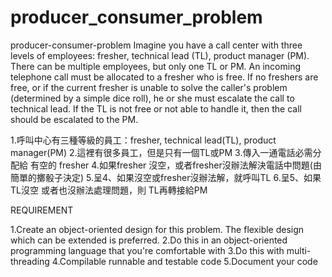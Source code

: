 # producer_consumer_problem
producer-consumer-problem
Imagine you have a call center with three levels of employees: fresher, technical lead (TL), product manager (PM).
 There can be multiple employees, but only one TL or PM. 
 An incoming telephone call must be allocated to a fresher who is free.
 If no freshers are free, or if the current fresher is unable to solve the caller's problem (determined by a simple dice roll),
 he or she must escalate the call to technical lead. 
 If the TL is not free or not able to handle it,
 then the call should be escalated to the PM.
 
1.呼叫中心有三種等級的員工：fresher, technical lead(TL), product manager(PM)
2.這裡有很多員工，但是只有一個TL或PM 
3.傳入一通電話必需分配給 有空的 fresher
4.如果fresher 沒空，或者fresher沒辦法解決電話中問題(由簡單的擲骰子決定)
5.呈4、如果沒空或fresher沒辦法解，就呼叫TL
6.呈5、如果 TL沒空 或者也沒辦法處理問題，則 TL再轉接給PM

REQUIREMENT

1.Create an object-oriented design for this problem. The flexible design which can be extended is preferred.
2.Do this in an object-oriented programming language that you're comfortable with
3.Do this with multi-threading
4.Compilable runnable and testable code
5.Document your code
